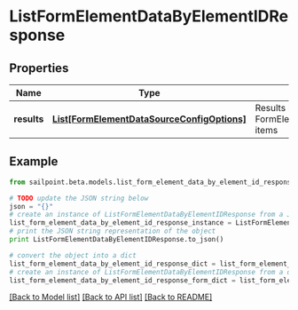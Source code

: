 # ListFormElementDataByElementIDResponse


## Properties
Name | Type | Description | Notes
------------ | ------------- | ------------- | -------------
**results** | [**List[FormElementDataSourceConfigOptions]**](FormElementDataSourceConfigOptions.md) | Results holds a list of FormElementDataSourceConfigOptions items | [optional] 

## Example

```python
from sailpoint.beta.models.list_form_element_data_by_element_id_response import ListFormElementDataByElementIDResponse

# TODO update the JSON string below
json = "{}"
# create an instance of ListFormElementDataByElementIDResponse from a JSON string
list_form_element_data_by_element_id_response_instance = ListFormElementDataByElementIDResponse.from_json(json)
# print the JSON string representation of the object
print ListFormElementDataByElementIDResponse.to_json()

# convert the object into a dict
list_form_element_data_by_element_id_response_dict = list_form_element_data_by_element_id_response_instance.to_dict()
# create an instance of ListFormElementDataByElementIDResponse from a dict
list_form_element_data_by_element_id_response_form_dict = list_form_element_data_by_element_id_response.from_dict(list_form_element_data_by_element_id_response_dict)
```
[[Back to Model list]](../README.md#documentation-for-models) [[Back to API list]](../README.md#documentation-for-api-endpoints) [[Back to README]](../README.md)


